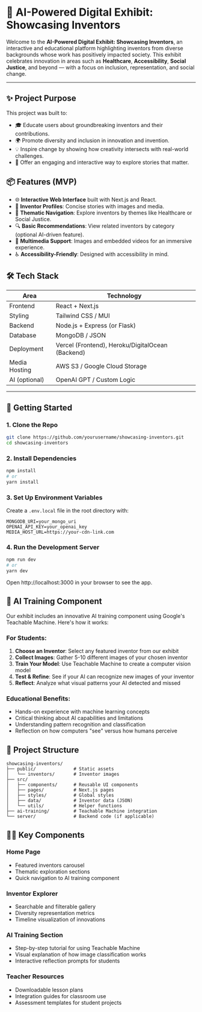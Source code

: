 # 🌟 AI-Powered Digital Exhibit: Showcasing Inventors
Welcome to the **AI-Powered Digital Exhibit: Showcasing Inventors**, an interactive and educational platform highlighting inventors from diverse backgrounds whose work has positively impacted society. This exhibit celebrates innovation in areas such as **Healthcare**, **Accessibility**, **Social Justice**, and beyond — with a focus on inclusion, representation, and social change.

---

## ✨ Project Purpose
This project was built to:
- 🎓 Educate users about groundbreaking inventors and their contributions.
- 🌍 Promote diversity and inclusion in innovation and invention.
- 💡 Inspire change by showing how creativity intersects with real-world challenges.
- 🧭 Offer an engaging and interactive way to explore stories that matter.

## 📦 Features (MVP)
- 🌐 **Interactive Web Interface** built with Next.js and React.
- 📁 **Inventor Profiles**: Concise stories with images and media.
- 📂 **Thematic Navigation**: Explore inventors by themes like Healthcare or Social Justice.
- 🔍 **Basic Recommendations**: View related inventors by category (optional AI-driven feature).
- 🎥 **Multimedia Support**: Images and embedded videos for an immersive experience.
- ♿ **Accessibility-Friendly**: Designed with accessibility in mind.

## 🛠 Tech Stack
| Area         | Technology           |
|--------------|----------------------|
| Frontend     | React + Next.js      |
| Styling      | Tailwind CSS / MUI   |
| Backend      | Node.js + Express (or Flask) |
| Database     | MongoDB / JSON       |
| Deployment   | Vercel (Frontend), Heroku/DigitalOcean (Backend) |
| Media Hosting| AWS S3 / Google Cloud Storage |
| AI (optional)| OpenAI GPT / Custom Logic |

---

## 🚀 Getting Started
### 1. Clone the Repo
```bash
git clone https://github.com/yourusername/showcasing-inventors.git
cd showcasing-inventors
```

### 2. Install Dependencies
```bash
npm install
# or
yarn install
```

### 3. Set Up Environment Variables
Create a `.env.local` file in the root directory with:
```
MONGODB_URI=your_mongo_uri
OPENAI_API_KEY=your_openai_key
MEDIA_HOST_URL=https://your-cdn-link.com
```

### 4. Run the Development Server
```bash
npm run dev
# or
yarn dev
```

Open http://localhost:3000 in your browser to see the app.

## 📱 AI Training Component

Our exhibit includes an innovative AI training component using Google's Teachable Machine. Here's how it works:

### For Students:
1. **Choose an Inventor**: Select any featured inventor from our exhibit
2. **Collect Images**: Gather 5-10 different images of your chosen inventor
3. **Train Your Model**: Use Teachable Machine to create a computer vision model
4. **Test & Refine**: See if your AI can recognize new images of your inventor
5. **Reflect**: Analyze what visual patterns your AI detected and missed

### Educational Benefits:
- Hands-on experience with machine learning concepts
- Critical thinking about AI capabilities and limitations
- Understanding pattern recognition and classification
- Reflection on how computers "see" versus how humans perceive

## 🔄 Project Structure

```
showcasing-inventors/
├── public/              # Static assets
│   └── inventors/       # Inventor images
├── src/
│   ├── components/      # Reusable UI components
│   ├── pages/           # Next.js pages
│   ├── styles/          # Global styles
│   ├── data/            # Inventor data (JSON)
│   └── utils/           # Helper functions
├── ai-training/         # Teachable Machine integration
└── server/              # Backend code (if applicable)
```

## 👩‍💻 Key Components

### Home Page
- Featured inventors carousel
- Thematic exploration sections
- Quick navigation to AI training component

### Inventor Explorer
- Searchable and filterable gallery
- Diversity representation metrics
- Timeline visualization of innovations

### AI Training Section
- Step-by-step tutorial for using Teachable Machine
- Visual explanation of how image classification works
- Interactive reflection prompts for students

### Teacher Resources
- Downloadable lesson plans
- Integration guides for classroom use
- Assessment templates for student projects


